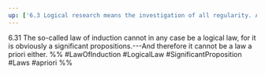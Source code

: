 ```yaml
---
up: ['6.3 Logical research means the investigation of all regularity. And outside logic all is accident.']
---
```

6.31 The so-called law of induction cannot in any case be a logical law, for it is obviously a significant propositions.---And therefore it cannot be a law a priori either.
%%
#LawOfInduction #LogicalLaw #SignificantProposition #Laws #apriori %%